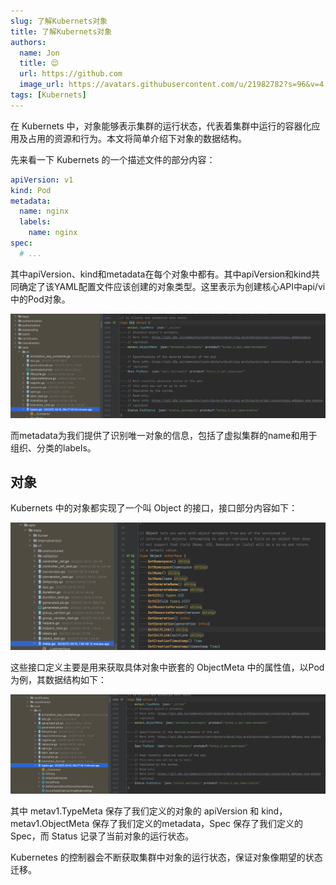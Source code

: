 ```yaml
---
slug: 了解Kubernets对象
title: 了解Kubernets对象
authors:
  name: Jon
  title: 😌
  url: https://github.com
  image_url: https://avatars.githubusercontent.com/u/21982782?s=96&v=4
tags: [Kubernets]
---
```


在 Kubernets 中，对象能够表示集群的运行状态，代表着集群中运行的容器化应用及占用的资源和行为。本文将简单介绍下对象的数据结构。

先来看一下 Kubernets 的一个描述文件的部分内容：
<!--truncate-->
```yaml
apiVersion: v1
kind: Pod
metadata:
  name: nginx
  labels:
    name: nginx
spec:
  # ...
```

其中apiVersion、kind和metadata在每个对象中都有。其中apiVersion和kind共同确定了该YAML配置文件应该创建的对象类型。这里表示为创建核心API中api/vi中的Pod对象。

![image-20230707221301294](assets/image-20230707221301294.png)

而metadata为我们提供了识别唯一对象的信息，包括了虚拟集群的name和用于组织、分类的labels。

## 对象

Kubernets 中的对象都实现了一个叫 Object 的接口，接口部分内容如下：

![image-20230707222327104](assets/image-20230707222327104.png)

这些接口定义主要是用来获取具体对象中嵌套的 ObjectMeta 中的属性值，以Pod为例，其数据结构如下：

![image-20230707222912719](assets/image-20230707222912719.png)

其中 metav1.TypeMeta 保存了我们定义的对象的 apiVersion 和 kind，metav1.ObjectMeta 保存了我们定义的metadata，Spec 保存了我们定义的Spec，而 Status 记录了当前对象的运行状态。

 Kubernetes 的控制器会不断获取集群中对象的运行状态，保证对象像期望的状态迁移。
